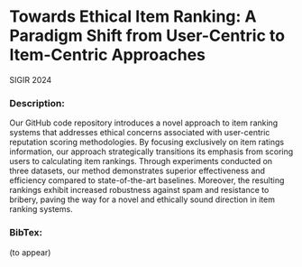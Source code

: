 # Towards Ethical Item Ranking: A Paradigm Shift from User-Centric to Item-Centric Approaches
SIGIR 2024

### Description:
Our GitHub code repository introduces a novel approach to item ranking systems that addresses ethical concerns associated with user-centric reputation scoring methodologies. By focusing exclusively on item ratings information, our approach strategically transitions its emphasis from scoring users to calculating item rankings. Through experiments conducted on three datasets, our method demonstrates superior effectiveness and efficiency compared to state-of-the-art baselines. Moreover, the resulting rankings exhibit increased robustness against spam and resistance to bribery, paving the way for a novel and ethically sound direction in item ranking systems.

### BibTex:

(to appear)
